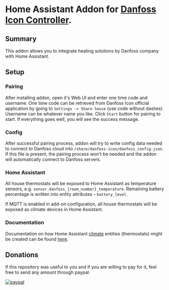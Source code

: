 # Home Assistant Addon for [Danfoss Icon Controller](https://www.danfoss.com/en-gb/products/dhs/smart-heating/smart-heating/danfoss-icon/).


## Summary

This addon allows you to integrate heating solutions by Danfoss company with Home Assistant.

## Setup

### Pairing

After installing addon, open it's Web UI and enter one time code and username. 
One time code can be retrieved from Danfoss Icon official application by going to `Settings -> Share house` (use code without dashes)
Username can be whatever name you like.
Click `Start` button for pairing to start.
If everything goes well, you will see the success message.

### Config

After successful pairing process, addon will try to write config data needed to connect to Danfoss cloud into `/share/danfoss-icon/danfoss_config.json`.
If this file is present, the pairing process won't be needed and the addon will automatically connect to Danfoss servers.

### Home Assistant

All house thermostats will be exposed to Home Assistant as temperature sensors, e.g. `sensor.danfoss_{room_number}_temperature`.
Remaining battery percentage is written into entity attributes - `battery_level`.

If MQTT is enabled in add-on configuration, all house thermostats will be exposed as climate devices in Home Assistant.

### Documentation

Documentation on how Home Assistant [climate](https://developers.home-assistant.io/docs/core/entity/climate/) entities (thermostats) might be created can be found [here](DOCS.md).

## Donations

If this repository was useful to you and if you are willing to pay for it, feel free to send any amount through paypal:

[![paypal](https://www.paypalobjects.com/en_US/i/btn/btn_donateCC_LG.gif)](https://paypal.me/soundvibe)

